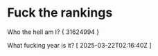 # Fuck the rankings

Who the hell am I?
{ 31624994 }

What fucking year is it?
[ 2025-03-22T02:16:40Z ]
